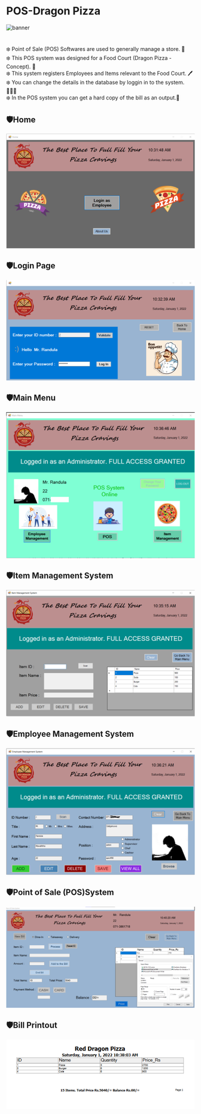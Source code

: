 # POS-Dragon Pizza

<!-- <strong><h3>Point of sale Software created using C# and SQL</h3></strong> -->

![banner](https://socialify.git.ci/Randula98/POS-Dragon-Pizza/image?description=1&font=Source%20Code%20Pro&issues=1&language=1&name=1&owner=1&pattern=Circuit%20Board&stargazers=1&theme=Dark)

#

❄️ Point of Sale (POS) Softwares are used to generally manage a store. 🏬<br>
❄️ This POS system was designed for a Food Court (Dragon Pizza - Concept). 🍕<br>
❄️ This system registers Employees and Items relevant to the Food Court. 🖊️<br>
❄️ You can change the details in the database by loggin in to the system. 👨🏻‍💻<br>
❄️ In the POS system you can get a hard copy of the bill as an output.🧾 <br>

## 🛡️<strong>Home</strong>

<img src = "https://github.com/Randula98/POS-Dragon-Pizza/blob/main/src/home.png">

## 🛡️<strong>Login Page</strong>

<img src = "https://github.com/Randula98/POS-Dragon-Pizza/blob/main/src/main.png">

## 🛡️<strong>Main Menu</strong>

<img src = "https://github.com/Randula98/POS-Dragon-Pizza/blob/main/src/mainmenu.png">

## 🛡️<strong>Item Management System</strong>

<img src = "https://github.com/Randula98/POS-Dragon-Pizza/blob/main/src/items.png">

## 🛡️<strong>Employee Management System</strong>

<img src = "https://github.com/Randula98/POS-Dragon-Pizza/blob/main/src/employees.png">

## 🛡️<strong>Point of Sale (POS)System</strong>

<img src = "https://github.com/Randula98/POS-Dragon-Pizza/blob/main/src/pos.png">

## 🛡️<strong>Bill Printout</strong>

<img src = "https://github.com/Randula98/POS-Dragon-Pizza/blob/main/src/bill.png">
